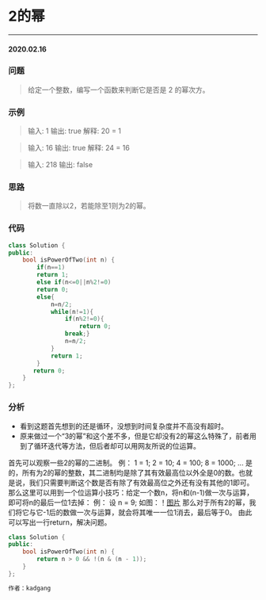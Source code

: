 # 2的幂
***
#### 2020.02.16

### 问题
>给定一个整数，编写一个函数来判断它是否是 2 的幂次方。

### 示例
>输入: 1
输出: true
解释: 20 = 1

>输入: 16
输出: true
解释: 24 = 16

>输入: 218
输出: false

### 思路
>将数一直除以2，若能除至1则为2的幂。

### 代码
```c++
class Solution {
public:
    bool isPowerOfTwo(int n) {
        if(n==1)
        return 1;
        else if(n<=0||n%2!=0)
        return 0;
        else{
            n=n/2;
            while(n!=1){
                if(n%2!=0){
                    return 0;
                break;}
                n=n/2;
            }
            return 1;
        }
       return 0; 
    }
};
```

### 分析
 - 看到这题首先想到的还是循环，没想到时间复杂度并不高没有超时。
 - 原来做过一个“3的幂”和这个差不多，但是它却没有2的幂这么特殊了，前者用到了循环迭代等方法，但后者却可以用网友所说的位运算。

首先可以观察一些2的幂的二进制。
例：
1 = 1;
2 = 10;
4 = 100;
8 = 1000;
...
是的，所有为2的幂的整数，其二进制均是除了其有效最高位以外全是0的数。也就是说，我们只需要判断这个数是否有除了有效最高位之外还有没有其他的1即可。
那么这里可以用到一个位运算小技巧：给定一个数n，将n和(n-1)做一次与运算，即可将n的最后一位1去掉：
例：
设 n = 9;
如图：！[图片](https://github.com/Lihao-me/Pictures/blob/master/isPowerOfTwo.png)
那么对于所有2的幂，我们将它与它-1后的数做一次与运算，就会将其唯一一位1消去，最后等于0。
由此可以写出一行return，解决问题。
```c++
class Solution {
public:
    bool isPowerOfTwo(int n) {
        return n > 0 && !(n & (n - 1));
    }
};

作者：kadgang
```

